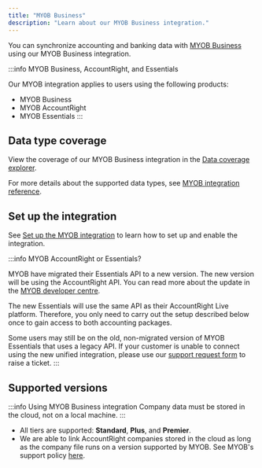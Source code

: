 ```yaml
---
title: "MYOB Business"
description: "Learn about our MYOB Business integration."
---
```


You can synchronize accounting and banking data with <a className="external" href="https://www.myob.com/" target="_blank">MYOB Business</a> using our MYOB Business integration.

:::info MYOB Business, AccountRight, and Essentials

Our MYOB integration applies to users using the following products:
- MYOB Business
- MYOB AccountRight
- MYOB Essentials
:::

## Data type coverage

View the coverage of our MYOB Business integration in the <a className="external" href="https://knowledge.codat.io/supported-features/accounting?view=tab-by-integration&integrationKey=pdvj" target="_blank">Data coverage explorer</a>.

For more details about the supported data types, see [MYOB integration reference](/integrations/accounting/myob/myob-integration-reference).

## Set up the integration

See [Set up the MYOB integration](/integrations/accounting/myob/accounting-myob-setup) to learn how to set up and enable the integration.

:::info MYOB AccountRight or Essentials?

MYOB have migrated their Essentials API to a new version. The new version will be using the AccountRight API. You can read more about the update in the [MYOB developer centre](https://developer.myob.com/api/myob-business-api/api-overview/getting-started/).

The new Essentials will use the same API as their AccountRight Live platform. Therefore, you only need to carry out the setup described below once to gain access to both accounting packages.

Some users may still be on the old, non-migrated version of MYOB Essentials that uses a legacy API. If your customer is unable to connect using the new unified integration, please use our [support request form](https://codat.zendesk.com/hc/en-gb/requests/new) to raise a ticket.
:::

## Supported versions

:::info Using MYOB Business integration
Company data must be stored in the cloud, not on a local machine.
:::

- All tiers are supported: **Standard**, **Plus**, and **Premier**.
- We are able to link AccountRight companies stored in the cloud as long as the company file runs on a version supported by MYOB. See MYOB's support policy [here](https://help.myob.com/wiki/display/GEN/AccountRight+releases#expand-20217November2021).
